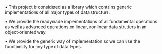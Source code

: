 •	This project is considered as a library which contains generic implementations of all major types of data structure.

•	We provide the readymade implementations of all fundamental operations as well as advanced operations on linear, nonlinear data strutters in an object-oriented way.

•	We provide the generic way of implementation so we can use the functionlity for any type of data types.

